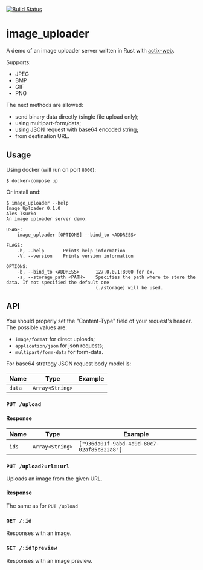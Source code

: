 [![Build Status](https://travis-ci.org/AlesTsurko/image_uploader.svg?branch=master)](https://travis-ci.org/AlesTsurko/image_uploader)

# image_uploader
A demo of an image uploader server written in Rust with [actix-web](https://github.com/actix/actix-web).

Supports:
- JPEG
- BMP
- GIF
- PNG 

The next methods are allowed:
- send binary data directly (single file upload only);
- using multipart-form/data;
- using JSON request with base64 encoded string;
- from destination URL.

## Usage

Using docker (will run on port `8000`):
```
$ docker-compose up
```

Or install and:
```
$ image_uploader --help
Image Uploader 0.1.0
Ales Tsurko
An image uploader server demo.

USAGE:
    image_uploader [OPTIONS] --bind_to <ADDRESS>

FLAGS:
    -h, --help       Prints help information
    -V, --version    Prints version information

OPTIONS:
    -b, --bind_to <ADDRESS>      127.0.0.1:8000 for ex.
    -s, --storage_path <PATH>    Specifies the path where to store the data. If not specified the default one
                                 (./storage) will be used.
```

## API

You should properly set the "Content-Type" field of your request's header. The possible values are:

- `image/format` for direct uploads;
- `application/json` for json requests;
- `multipart/form-data` for form-data.

For base64 strategy JSON request body model is:

| Name   | Type            | Example |
| ----   | ----            | ------- |
| `data` | `Array<String>` |         |

### `PUT /upload`

#### Response

| Name  | Type            | Example                                    |
| ----  | ----            | -------                                    |
| `ids` | `Array<String>` | `["936da01f-9abd-4d9d-80c7-02af85c822a8"]` |

### `PUT /upload?url=:url`

Uploads an image from the given URL.

#### Response

The same as for `PUT /upload`

### `GET /:id`

Responses with an image.

### `GET /:id?preview`

Responses with an image preview.
